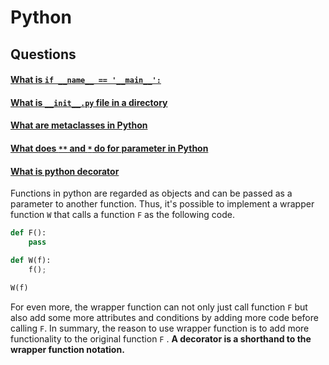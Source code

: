 # Python

## Questions

#### [What is `if __name__ == '__main__':`](https://stackoverflow.com/questions/419163/what-does-if-name-main-do)

#### [What is `__init__.py` file in a directory](https://stackoverflow.com/questions/448271/what-is-init-py-for)

#### [What are metaclasses in Python]()

#### [What does `**` and `*` do for parameter in Python](https://stackoverflow.com/questions/36901/what-does-double-star-asterisk-and-star-asterisk-do-for-parameters)

#### [What is python decorator](https://www.youtube.com/watch?v=r7Dtus7N4pI&t=575s)

Functions in python are regarded as objects and can be passed as a parameter to another function. Thus, it's possible to implement a wrapper function `W` that calls a function `F` as the following code.

```python
def F():
    pass

def W(f):
    f();

W(f)
```

For even more, the wrapper function can not only just call function `F` but also add some more attributes and conditions by adding more code before calling `F`. In summary, the reason to use wrapper function is to add more functionality to the original function `F` . **A decorator is a shorthand to the wrapper function notation.**

